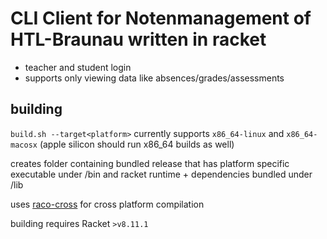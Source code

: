 # CLI Client for Notenmanagement of HTL-Braunau written in racket
- teacher and student login
- supports only viewing data like absences/grades/assessments

## building
`build.sh --target<platform>` currently supports `x86_64-linux` and `x86_64-macosx` (apple silicon should run x86_64 builds as well)

creates folder containing bundled release that has platform specific executable under /bin and racket runtime + dependencies bundled under /lib

uses [raco-cross](https://docs.racket-lang.org/raco-cross/index.html) for cross platform compilation

building requires Racket `>v8.11.1`
